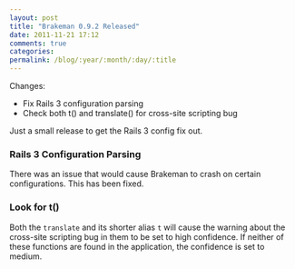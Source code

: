 ```yaml
---
layout: post
title: "Brakeman 0.9.2 Released"
date: 2011-11-21 17:12
comments: true
categories: 
permalink: /blog/:year/:month/:day/:title
---
```


Changes:

 * Fix Rails 3 configuration parsing
 * Check both t() and translate() for cross-site scripting bug

Just a small release to get the Rails 3 config fix out.

### Rails 3 Configuration Parsing

There was an issue that would cause Brakeman to crash on certain configurations. This has been fixed.

### Look for t()

Both the `translate` and its shorter alias `t` will cause the warning about the cross-site scripting bug in them to be set to high confidence. If neither of these functions are found in the application, the confidence is set to medium.
